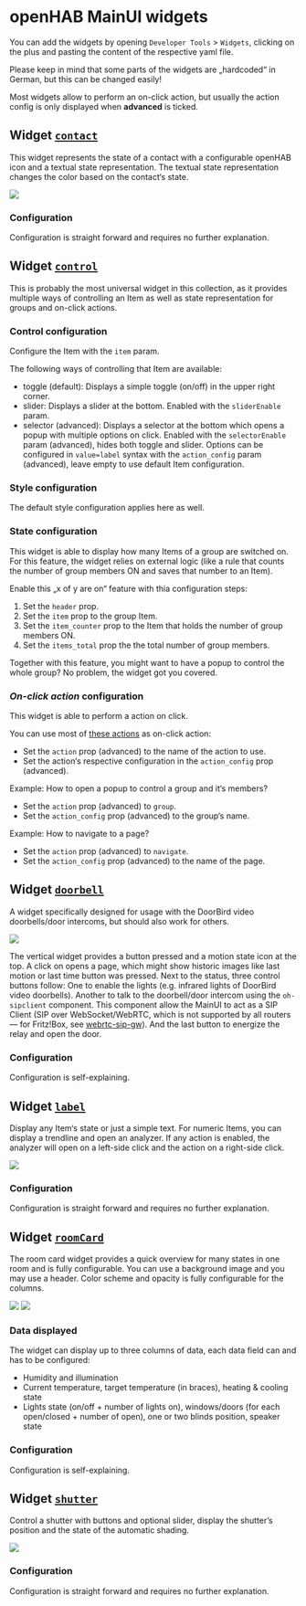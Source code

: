 # openHAB MainUI widgets

You can add the widgets by opening `Developer Tools` > `Widgets`, clicking on the plus and pasting the content of the respective yaml file.

Please keep in mind that some parts of the widgets are „hardcoded“ in German, but this can be changed easily!

Most widgets allow to perform an on-click action, but usually the action config is only displayed when __advanced__ is ticked.


## Widget [`contact`](./contact.yaml)

This widget represents the state of a contact with a configurable openHAB icon and a textual state representation.
The textual state representation changes the color based on the contact‘s state.

![](./images/contact/dark.jpeg)

### Configuration

Configuration is straight forward and requires no further explanation.


## Widget [`control`](./control.yaml)

This is probably the most universal widget in this collection, as it provides multiple ways of controlling an Item as well as state representation for groups and on-click actions.

### Control configuration

Configure the Item with the `item` param.

The following ways of controlling that Item are available:
- toggle (default): Displays a simple toggle (on/off) in the upper right corner.
- slider: Displays a slider at the bottom.
  Enabled with the `sliderEnable` param.
- selector (advanced): Displays a selector at the bottom which opens a popup with multiple options on click.
  Enabled with the `selectorEnable` param (advanced), hides both toggle and slider.
  Options can be configured in `value=label` syntax with the `action_config` param (advanced), leave empty to use default Item configuration.

### Style configuration

The default style configuration applies here as well.

### State configuration

This widget is able to display how many Items of a group are switched on.
For this feature, the widget relies on external logic (like a rule that counts the number of group members ON and saves that number to an Item).

Enable this „x of y are on“ feature with thia configuration steps:
1. Set the `header` prop.
2. Set the `item` prop to the group Item.
3. Set the `item_counter` prop to the Item that holds the number of group members ON.
4. Set the `items_total` prop the the total number of group members.

Together with this feature, you might want to have a popup to control the whole group?
No problem, the widget got you covered.

### *On-click action* configuration

This widget is able to perform a action on click.

You can use most of [these actions](https://www.openhab.org/docs/ui/components/oh-button.html#action) as on-click action:
- Set the `action` prop (advanced) to the name of the action to use.
- Set the action‘s respective configuration in the `action_config` prop (advanced).

Example: How to open a popup to control a group and it‘s members?
- Set the `action` prop (advanced) to `group`.
- Set the `action_config` prop (advanced) to the group‘s name.

Example: How to navigate to a page?
- Set the `action` prop (advanced) to `navigate`.
- Set the `action_config` prop (advanced) to the name of the page.


## Widget [`doorbell`](./doorbell.yaml)

A widget specifically designed for usage with the DoorBird video doorbells/door intercoms, but should also work for others.

![](./images/doorbell/dark.jpeg)

The vertical widget provides a button pressed and a motion state icon at the top.
A click on opens a page, which might show historic images like last motion or last time button was pressed.
Next to the status, three control buttons follow:
One to enable the lights (e.g. infrared lights of DoorBird video doorbells).
Another to talk to the doorbell/door intercom using the `oh-sipclient` component.
This component allow the MainUI to act as a SIP Client (SIP over WebSocket/WebRTC, which is not supported by all routers — for Fritz!Box, see [webrtc-sip-gw](https://github.com/florian-h05/webrtc-sip-gw)).
And the last button to energize the relay and open the door.

### Configuration

Configuration is self-explaining.


## Widget [`label`](./label.yaml)

Display any Item‘s state or just a simple text.
For numeric Items, you can display a trendline and open an analyzer.
If any action is enabled, the analyzer will open on a left-side click and the action on a right-side click.

![](./images/label/dark.jpeg)

### Configuration

Configuration is straight forward and requires no further explanation.


## Widget [`roomCard`](./roomCard.yaml)

The room card widget provides a quick overview for many states in one room and is fully configurable.
You can use a background image and you may use a header.
Color scheme and opacity is fully configurable for the columns.

![](./images/roomCard/complete.png)
![](./images/roomCard/reduced.png)

### Data displayed

The widget can display up to three columns of data, each data field can and has to be configured:
- Humidity and illumination
- Current temperature, target temperature (in braces), heating & cooling state
- Lights state (on/off + number of lights on), windows/doors (for each open/closed + number of open), one or two blinds position, speaker state

### Configuration

Configuration is self-explaining.


## Widget [`shutter`](./shutter.yaml)

Control a shutter with buttons and optional slider, display the shutter’s position and the state of the automatic shading.

![](./images/shutter/dark.jpeg)

### Configuration

Configuration is straight forward and requires no further explanation.
